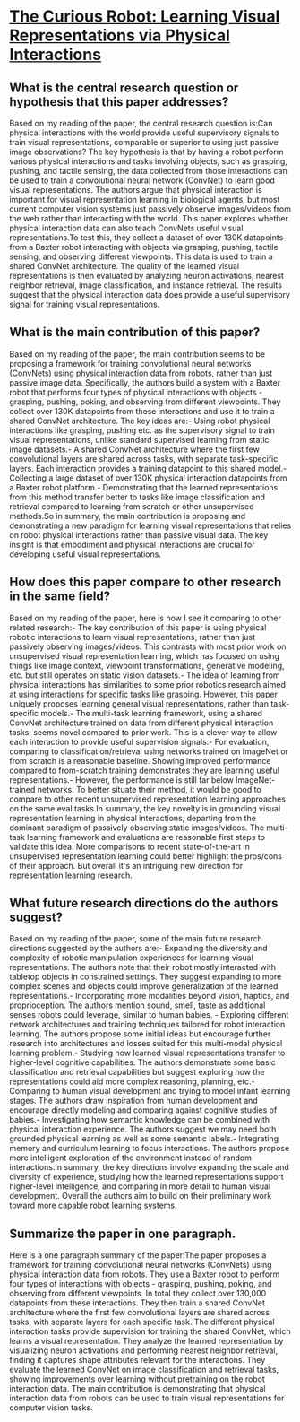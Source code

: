 # [The Curious Robot: Learning Visual Representations via Physical   Interactions](https://arxiv.org/abs/1604.01360)

## What is the central research question or hypothesis that this paper addresses?

Based on my reading of the paper, the central research question is:Can physical interactions with the world provide useful supervisory signals to train visual representations, comparable or superior to using just passive image observations? The key hypothesis is that by having a robot perform various physical interactions and tasks involving objects, such as grasping, pushing, and tactile sensing, the data collected from those interactions can be used to train a convolutional neural network (ConvNet) to learn good visual representations. The authors argue that physical interaction is important for visual representation learning in biological agents, but most current computer vision systems just passively observe images/videos from the web rather than interacting with the world. This paper explores whether physical interaction data can also teach ConvNets useful visual representations.To test this, they collect a dataset of over 130K datapoints from a Baxter robot interacting with objects via grasping, pushing, tactile sensing, and observing different viewpoints. This data is used to train a shared ConvNet architecture. The quality of the learned visual representations is then evaluated by analyzing neuron activations, nearest neighbor retrieval, image classification, and instance retrieval. The results suggest that the physical interaction data does provide a useful supervisory signal for training visual representations.


## What is the main contribution of this paper?

Based on my reading of the paper, the main contribution seems to be proposing a framework for training convolutional neural networks (ConvNets) using physical interaction data from robots, rather than just passive image data. Specifically, the authors build a system with a Baxter robot that performs four types of physical interactions with objects - grasping, pushing, poking, and observing from different viewpoints. They collect over 130K datapoints from these interactions and use it to train a shared ConvNet architecture. The key ideas are:- Using robot physical interactions like grasping, pushing etc. as the supervisory signal to train visual representations, unlike standard supervised learning from static image datasets.- A shared ConvNet architecture where the first few convolutional layers are shared across tasks, with separate task-specific layers. Each interaction provides a training datapoint to this shared model.- Collecting a large dataset of over 130K physical interaction datapoints from a Baxter robot platform.- Demonstrating that the learned representations from this method transfer better to tasks like image classification and retrieval compared to learning from scratch or other unsupervised methods.So in summary, the main contribution is proposing and demonstrating a new paradigm for learning visual representations that relies on robot physical interactions rather than passive visual data. The key insight is that embodiment and physical interactions are crucial for developing useful visual representations.


## How does this paper compare to other research in the same field?

Based on my reading of the paper, here is how I see it comparing to other related research:- The key contribution of this paper is using physical robotic interactions to learn visual representations, rather than just passively observing images/videos. This contrasts with most prior work on unsupervised visual representation learning, which has focused on using things like image context, viewpoint transformations, generative modeling, etc. but still operates on static vision datasets.- The idea of learning from physical interactions has similarities to some prior robotics research aimed at using interactions for specific tasks like grasping. However, this paper uniquely proposes learning general visual representations, rather than task-specific models.- The multi-task learning framework, using a shared ConvNet architecture trained on data from different physical interaction tasks, seems novel compared to prior work. This is a clever way to allow each interaction to provide useful supervision signals.- For evaluation, comparing to classification/retrieval using networks trained on ImageNet or from scratch is a reasonable baseline. Showing improved performance compared to from-scratch training demonstrates they are learning useful representations.- However, the performance is still far below ImageNet-trained networks. To better situate their method, it would be good to compare to other recent unsupervised representation learning approaches on the same eval tasks.In summary, the key novelty is in grounding visual representation learning in physical interactions, departing from the dominant paradigm of passively observing static images/videos. The multi-task learning framework and evaluations are reasonable first steps to validate this idea. More comparisons to recent state-of-the-art in unsupervised representation learning could better highlight the pros/cons of their approach. But overall it's an intriguing new direction for representation learning research.


## What future research directions do the authors suggest?

Based on my reading of the paper, some of the main future research directions suggested by the authors are:- Expanding the diversity and complexity of robotic manipulation experiences for learning visual representations. The authors note that their robot mostly interacted with tabletop objects in constrained settings. They suggest expanding to more complex scenes and objects could improve generalization of the learned representations.- Incorporating more modalities beyond vision, haptics, and proprioception. The authors mention sound, smell, taste as additional senses robots could leverage, similar to human babies. - Exploring different network architectures and training techniques tailored for robot interaction learning. The authors propose some initial ideas but encourage further research into architectures and losses suited for this multi-modal physical learning problem.- Studying how learned visual representations transfer to higher-level cognitive capabilities. The authors demonstrate some basic classification and retrieval capabilities but suggest exploring how the representations could aid more complex reasoning, planning, etc.- Comparing to human visual development and trying to model infant learning stages. The authors draw inspiration from human development and encourage directly modeling and comparing against cognitive studies of babies.- Investigating how semantic knowledge can be combined with physical interaction experience. The authors suggest we may need both grounded physical learning as well as some semantic labels.- Integrating memory and curriculum learning to focus interactions. The authors propose more intelligent exploration of the environment instead of random interactions.In summary, the key directions involve expanding the scale and diversity of experience, studying how the learned representations support higher-level intelligence, and comparing in more detail to human visual development. Overall the authors aim to build on their preliminary work toward more capable robot learning systems.


## Summarize the paper in one paragraph.

Here is a one paragraph summary of the paper:The paper proposes a framework for training convolutional neural networks (ConvNets) using physical interaction data from robots. They use a Baxter robot to perform four types of interactions with objects - grasping, pushing, poking, and observing from different viewpoints. In total they collect over 130,000 datapoints from these interactions. They then train a shared ConvNet architecture where the first few convolutional layers are shared across tasks, with separate layers for each specific task. The different physical interaction tasks provide supervision for training the shared ConvNet, which learns a visual representation. They analyze the learned representation by visualizing neuron activations and performing nearest neighbor retrieval, finding it captures shape attributes relevant for the interactions. They evaluate the learned ConvNet on image classification and retrieval tasks, showing improvements over learning without pretraining on the robot interaction data. The main contribution is demonstrating that physical interaction data from robots can be used to train visual representations for computer vision tasks.

